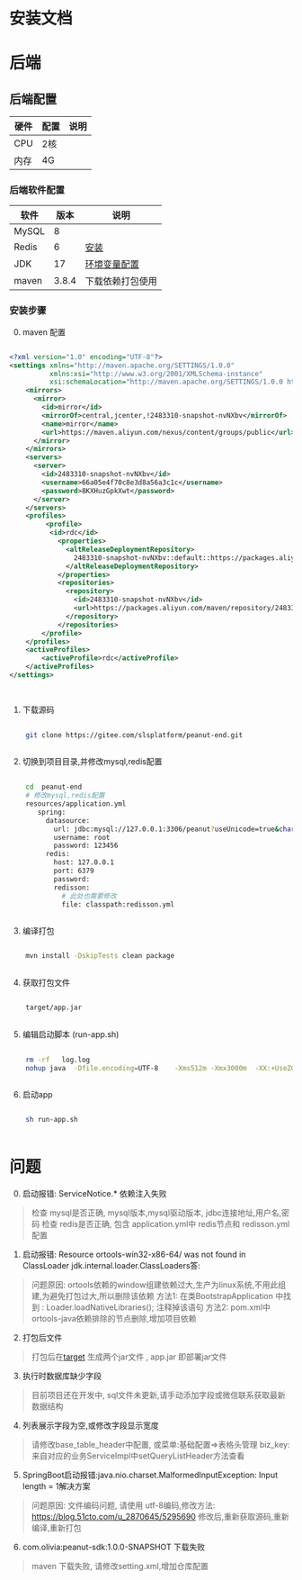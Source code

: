 # 安装文档

# 后端

## 后端配置

| 硬件  | 配置 | 说明 |
|-----|----|----|
| CPU | 2核 |    |
| 内存  | 4G |    |

### 后端软件配置

| 软件    | 版本    | 说明                                                                        |
|-------|-------|---------------------------------------------------------------------------|
| MySQL | 8     |                                                                           |
| Redis | 6     | [安装](https://zhuanlan.zhihu.com/p/700234831)                              |
| JDK   | 17    | [环境变量配置](https://blog.csdn.net/weixin_52070377/article/details/133829439) |
| maven | 3.8.4 | 下载依赖打包使用                                                                  |

### 安装步骤

0. maven 配置
```xml

<?xml version="1.0" encoding="UTF-8"?>
<settings xmlns="http://maven.apache.org/SETTINGS/1.0.0"
          xmlns:xsi="http://www.w3.org/2001/XMLSchema-instance"
          xsi:schemaLocation="http://maven.apache.org/SETTINGS/1.0.0 http://maven.apache.org/xsd/settings-1.0.0.xsd">
    <mirrors>
      <mirror>
        <id>mirror</id>
        <mirrorOf>central,jcenter,!2483310-snapshot-nvNXbv</mirrorOf>
        <name>mirror</name>
        <url>https://maven.aliyun.com/nexus/content/groups/public</url>
      </mirror>
    </mirrors>
    <servers>
      <server>
        <id>2483310-snapshot-nvNXbv</id>
        <username>66a05e4f70c8e3d8a56a3c1c</username>
        <password>8KXHuzGpkXwt</password>
      </server> 
    </servers>
    <profiles>
         <profile>
          <id>rdc</id>
            <properties>
              <altReleaseDeploymentRepository>
                2483310-snapshot-nvNXbv::default::https://packages.aliyun.com/maven/repository/2483310-snapshot-nvNXbv
              </altReleaseDeploymentRepository>
            </properties>  
            <repositories>
              <repository>
                <id>2483310-snapshot-nvNXbv</id>
                <url>https://packages.aliyun.com/maven/repository/2483310-snapshot-nvNXbv</url>
              </repository>
            </repositories>
        </profile> 
    </profiles>
    <activeProfiles>
        <activeProfile>rdc</activeProfile>
    </activeProfiles>
</settings>

 
```

1. 下载源码

```bash
  
    git clone https://gitee.com/slsplatform/peanut-end.git
  
```

2. 切换到项目目录,并修改mysql,redis配置

```bash
  
    cd  peanut-end
    # 修改mysql,redis配置
    resources/application.yml
       spring:
         datasource:
           url: jdbc:mysql://127.0.0.1:3306/peanut?useUnicode=true&characterEncoding=utf-8&useSSL=false&serverTimezone=Asia/Shanghai
           username: root
           password: 123456
         redis:
           host: 127.0.0.1
           port: 6379
           password:
           redisson:
             # 此处也需要修改
             file: classpath:redisson.yml
           
```

3. 编译打包

```bash

    mvn install -DskipTests clean package
  
```

4. 获取打包文件

```bash

    target/app.jar
  
```

5. 编辑启动脚本 (run-app.sh)

```bash
 
    rm -rf   log.log
    nohup java  -Dfile.encoding=UTF-8    -Xms512m -Xmx3000m  -XX:+UseZGC  -jar   -Dspring.profiles.active=fwq  -Dserver.port=8080 app.jar >  log.log  2>&1 &
  
```

6. 启动app

```bash

    sh run-app.sh
  
```

# 问题
0. 启动报错:  ServiceNotice.* 依赖注入失败

> 检查 mysql是否正确, mysql版本,mysql驱动版本, jdbc连接地址,用户名,密码
> 检查 redis是否正确, 包含 application.yml中 redis节点和 redisson.yml 配置


1. 启动报错:  Resource ortools-win32-x86-64/ was not found in ClassLoader jdk.internal.loader.ClassLoaders答:

> 问题原因: ortools依赖的window组建依赖过大,生产为linux系统,不用此组建,为避免打包过大,所以删除该依赖
> 方法1: 在类BootstrapApplication 中找到 :  Loader.loadNativeLibraries(); 注释掉该语句
> 方法2: pom.xml中 ortools-java依赖排除的节点删除,增加项目依赖



2. 打包后文件

> 打包后在[target](target) 生成两个jar文件 , app.jar  即部署jar文件
   
3. 执行时数据库缺少字段

> 目前项目还在开发中, sql文件未更新,请手动添加字段或微信联系获取最新数据结构
   
4. 列表展示字段为空,或修改字段显示宽度

> 请修改base_table_header中配置, 或菜单:基础配置=>表格头管理
> biz_key: 来自对应的业务ServiceImpl中setQueryListHeader方法查看

5. SpringBoot启动报错:java.nio.charset.MalformedInputException: Input length = 1解决方案

> 问题原因: 文件编码问题, 请使用 utf-8编码,修改方法: https://blog.51cto.com/u_2870645/5295690
> 修改后,重新获取源码,重新编译,重新打包

6. com.olivia:peanut-sdk:1.0.0-SNAPSHOT 下载失败

> maven 下载失败, 请修改setting.xml,增加仓库配置
